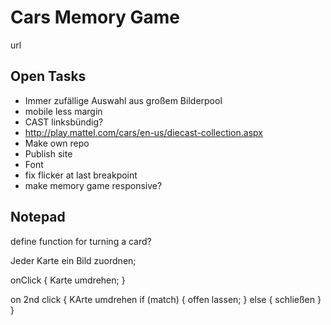 # Cars Memory Game

url

## Open Tasks

- Immer zufällige Auswahl aus großem Bilderpool
- mobile less margin
- CAST linksbündig?
- http://play.mattel.com/cars/en-us/diecast-collection.aspx
- Make own repo
- Publish site
- Font
- fix flicker at last breakpoint
- make memory game responsive?

## Notepad

define function for turning a card?

Jeder Karte ein Bild zuordnen;

onClick {
  Karte umdrehen;
}

on 2nd click {
  KArte umdrehen
  if (match) {
    offen lassen;
  } else {
    schließen
  }
}
